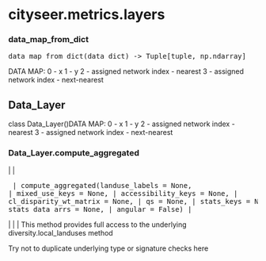 # cityseer.metrics.layers

### data\_map\_from\_dict

<FuncSignature>
<pre>
data_map_from_dict(data_dict) -> Tuple[tuple, np.ndarray]
</pre>
</FuncSignature>

DATA MAP:
0 - x
1 - y
2 - assigned network index - nearest
3 - assigned network index - next-nearest

## Data\_Layer

class Data_Layer()DATA MAP:
0 - x
1 - y
2 - assigned network index - nearest
3 - assigned network index - next-nearest

### Data\_Layer.compute\_aggregated

 | <FuncSignature>
 | <pre>
 | compute_aggregated(landuse_labels = None,
 |                    mixed_use_keys = None,
 |                    accessibility_keys = None,
 |                    cl_disparity_wt_matrix = None,
 |                    qs = None,
 |                    stats_keys = None,
 |                    stats_data_arrs = None,
 |                    angular = False)
 | </pre>
 | </FuncSignature>
 | 
 | This method provides full access to the underlying diversity.local_landuses method

Try not to duplicate underlying type or signature checks here

